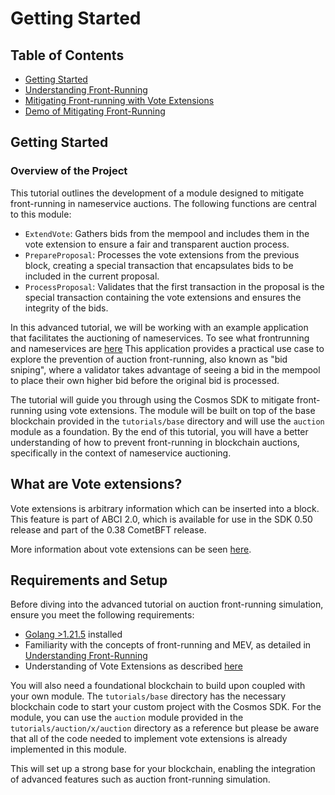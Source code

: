 # Getting Started

## Table of Contents

- [Getting Started](#overview-of-the-project)
- [Understanding Front-Running](./01-understanding-frontrunning.md)
- [Mitigating Front-running with Vote Extensions](./02-mitigating-front-running-with-vote-extensions.md)
- [Demo of Mitigating Front-Running](./03-demo-of-mitigating-front-running.md)

## Getting Started

### Overview of the Project

This tutorial outlines the development of a module designed to mitigate front-running in nameservice auctions. The following functions are central to this module:

* `ExtendVote`: Gathers bids from the mempool and includes them in the vote extension to ensure a fair and transparent auction process.
* `PrepareProposal`: Processes the vote extensions from the previous block, creating a special transaction that encapsulates bids to be included in the current proposal.
* `ProcessProposal`: Validates that the first transaction in the proposal is the special transaction containing the vote extensions and ensures the integrity of the bids.

In this advanced tutorial, we will be working with an example application that facilitates the auctioning of nameservices. To see what frontrunning and nameservices are [here](./01-understanding-frontrunning.md) This application provides a practical use case to explore the prevention of auction front-running, also known as "bid sniping", where a validator takes advantage of seeing a bid in the mempool to place their own higher bid before the original bid is processed.

The tutorial will guide you through using the Cosmos SDK to mitigate front-running using vote extensions. The module will be built on top of the base blockchain provided in the `tutorials/base` directory and will use the `auction` module as a foundation. By the end of this tutorial, you will have a better understanding of how to prevent front-running in blockchain auctions, specifically in the context of nameservice auctioning.

## What are Vote extensions?

Vote extensions is arbitrary information which can be inserted into a block. This feature is part of ABCI 2.0, which is available for use in the SDK 0.50 release and part of the 0.38 CometBFT release.

More information about vote extensions can be seen [here](https://docs.cosmos.network/main/build/abci/vote-extensions).

## Requirements and Setup

Before diving into the advanced tutorial on auction front-running simulation, ensure you meet the following requirements:

* [Golang >1.21.5](https://golang.org/doc/install) installed
* Familiarity with the concepts of front-running and MEV, as detailed in [Understanding Front-Running](./01-understanding-frontrunning.md)
* Understanding of Vote Extensions as described [here](https://docs.cosmos.network/main/build/abci/vote-extensions)

You will also need a foundational blockchain to build upon coupled with your own module. The `tutorials/base` directory has the necessary blockchain code to start your custom project with the Cosmos SDK. For the module, you can use the `auction` module provided in the `tutorials/auction/x/auction` directory as a reference but please be aware that all of the code needed to implement vote extensions is already implemented in this module.

This will set up a strong base for your blockchain, enabling the integration of advanced features such as auction front-running simulation.

